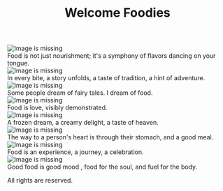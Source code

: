 <html lang="en">
<head>
    <meta charset="UTF-8">
    <meta name="viewport" content="width=device-width, initial-scale=1.0">
    <title>Food Blog</title>
    <link rel="stylesheet" href="style.css"/>
</head>
<body class="bodybox">
    <header>
        <h1>Welcome Foodies</h1>
    </header>
    <div class="container">
        <div class="box1">
            <img src="https://encrypted-tbn0.gstatic.com/images?q=tbn:ANd9GcTthjszXO0JPO7Dj_KV8pmkM6vC1Kp8wBRfWQ&s" alt="Image is missing">
            <div class="desc">Food is not just nourishment; it's a symphony of flavors dancing on your tongue.</div>
        </div>
        <div class="box1">
            <img src="C:\Users\pc\Desktop\Shivani\image2.jpg" alt="Image is missing">
            <div class="desc">In every bite, a story unfolds, a taste of tradition, a hint of adventure.</div>
        </div>
        <div class="box1">
            <img src="C:\Users\pc\Desktop\Shivani\image3.jpg" alt="Image is missing">
            <div class="desc">Some people dream of fairy tales. I dream of food.</div>
        </div>
        <div class="box1">
            <img src="C:\Users\pc\Desktop\Shivani\image4.jpg" alt="Image is missing">
            <div class="desc">Food is love, visibly demonstrated.</div>
        </div>
        <div class="box1">
            <img src="C:\Users\pc\Desktop\Shivani\image5.jpg" alt="Image is missing">
            <div class="desc">A frozen dream, a creamy delight, a taste of heaven.</div>
        </div>
        <div class="box1">
            <img src="C:\Users\pc\Desktop\Shivani\image6.jpg" alt="Image is missing">
            <div class="desc">The way to a person's heart is through their stomach, and a good meal.</div>
        </div>
        <div class="box1">
            <img src="C:\Users\pc\Desktop\Shivani\image7.jpg" alt="Image is missing">
            <div class="desc">Food is an experience, a journey, a celebration.</div>
        </div>
        <div class="box1">
            <img src="C:\Users\pc\Desktop\Shivani\image8.jpg" alt="Image is missing">
            <div class="desc">Good food is good mood , food for the soul, and fuel for the body.</div>
        </div>
    </div>
    <footer><p>All rights are reserved.</p></footer>
</body>
</html>
